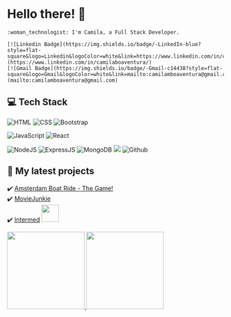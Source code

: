 # Hello there! 👋

    :woman_technologist: I'm Camila, a Full Stack Developer.
    
    [![Linkedin Badge](https://img.shields.io/badge/-LinkedIn-blue?style=flat-square&logo=Linkedin&logoColor=white&link=https://www.linkedin.com/in/camilaboaventura/)](https://www.linkedin.com/in/camilaboaventura/)
    [![Gmail Badge](https://img.shields.io/badge/-Gmail-c14438?style=flat-square&logo=Gmail&logoColor=white&link=mailto:camilamboaventura@gmail.com)](mailto:camilamboaventura@gmail.com)
    
    
## :computer: Tech Stack

![HTML](https://img.shields.io/badge/HTML5-E34F26?style=for-the-badge&logo=html5&logoColor=white) ![CSS](https://img.shields.io/badge/CSS-239120?&style=for-the-badge&logo=css3&logoColor=white) <img alt="Bootstrap" src="https://img.shields.io/badge/bootstrap-%23563D7C.svg?&style=for-the-badge&logo=bootstrap&logoColor=white"/> 

![JavaScript](https://img.shields.io/badge/JavaScript-F7DF1E?style=for-the-badge&logo=javascript&logoColor=black) <img alt="React" src="https://img.shields.io/badge/react-%2320232a.svg?&style=for-the-badge&logo=react&logoColor=%2361DAFB"/> 

![NodeJS](https://img.shields.io/badge/Node.js-43853D?style=for-the-badge&logo=node.js&logoColor=white) ![ExpressJS](https://img.shields.io/badge/Express.js-404D59?style=for-the-badge) ![MongoDB](https://img.shields.io/badge/MongoDB-4EA94B?style=for-the-badge&logo=mongodb&logoColor=white)
![](https://img.shields.io/badge/git%20-%23F05033.svg?&style=for-the-badge&logo=git&logoColor=white) ![Github](https://img.shields.io/badge/github%20-%23121011.svg?&style=for-the-badge&logo=github&logoColor=white)


## :open_file_folder: My latest projects

:heavy_check_mark: [Amsterdam Boat Ride - The Game!](https://github.com/camilamboaventura/game-project) <br />
:heavy_check_mark: [MovieJunkie](https://github.com/camilamboaventura/MovieJunkie) <br />
:heavy_check_mark: [Intermed](https://github.com/ialmeidapb/intermed-client-MERN) <img src="https://media.giphy.com/media/x3HKrmEvi6XGM0qk27/giphy.gif" width="40px"> <br />


<p align="left">
<a href="https://github.com/camilamboaventura">
  <img height="180em" src="https://github-readme-stats.vercel.app/api/?username=camilamboaventura&count_private=true&show_icons=true"/>
  <img height="180em" src="https://github-readme-stats.vercel.app/api/top-langs/?username=camilamboaventura&layout=compact&langs_count=8"/>
</a>
</p>
